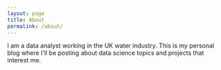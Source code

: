 ```yaml
---
layout: page
title: About
permalink: /about/
---
```


I am a data analyst working in the UK water industry. This is my personal blog where I'll be posting about data science topics and projects that interest me.
